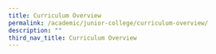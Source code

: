 ```yaml
---
title: Curriculum Overview
permalink: /academic/junior-college/curriculum-overview/
description: ""
third_nav_title: Curriculum Overview
---
```

